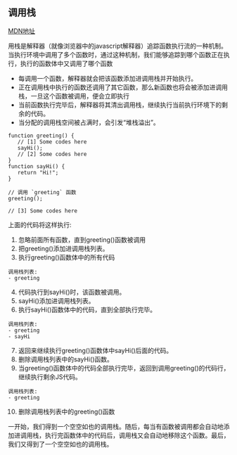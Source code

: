 ## 调用栈
[MDN地址](https://developer.mozilla.org/zh-CN/docs/Glossary/Call_stack)

用栈是解释器（就像浏览器中的javascript解释器）追踪函数执行流的一种机制。当执行环境中调用了多个函数时，通过这种机制，我们能够追踪到哪个函数正在执行，执行的函数体中又调用了哪个函数
* 每调用一个函数，解释器就会把该函数添加进调用栈并开始执行。
* 正在调用栈中执行的函数还调用了其它函数，那么新函数也将会被添加进调用栈，一旦这个函数被调用，便会立即执行
* 当前函数执行完毕后，解释器将其清出调用栈，继续执行当前执行环境下的剩余的代码。
* 当分配的调用栈空间被占满时，会引发“堆栈溢出”。
```
function greeting() {
   // [1] Some codes here
   sayHi();
   // [2] Some codes here
}
function sayHi() {
   return "Hi!";
}

// 调用 `greeting` 函数
greeting();

// [3] Some codes here
```
上面的代码将这样执行:
1. 忽略前面所有函数，直到greeting()函数被调用
2. 把greeting()添加进调用栈列表。
3. 执行greeting()函数体中的所有代码
```
调用栈列表:
- greeting
```
4. 代码执行到sayHi()时，该函数被调用。
5. sayHi()添加进调用栈列表。
6. 执行sayHi()函数体中的代码，直到全部执行完毕。
```
调用栈列表:
- greeting
- sayHi
```
7. 返回来继续执行greeting()函数体中sayHi()后面的代码。
8. 删除调用栈列表中的sayHi()函数。
9. 当greeting()函数体中的代码全部执行完毕，返回到调用greeting()的代码行，继续执行剩余JS代码。
```
调用栈列表:
- greeting
```
10. 删除调用栈列表中的greeting()函数

一开始，我们得到一个空空如也的调用栈。随后，每当有函数被调用都会自动地添加进调用栈，执行完函数体中的代码后，调用栈又会自动地移除这个函数。最后，我们又得到了一个空空如也的调用栈。
